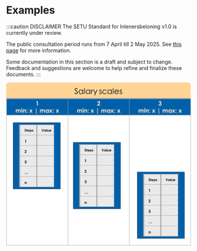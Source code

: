 # Examples

:::caution DISCLAIMER
The SETU Standard for Inlenersbeloning v1.0 is currently under review.

The public consultation period runs from 7 April till 2 May 2025. See [this page](./public-consultation.md) for more information.

Some documentation in this section is a draft and subject to change. Feedback and suggestions are welcome to help refine and finalize these documents.
:::

![Salary tabel](../../static/img/Salary%20tabel.png)
